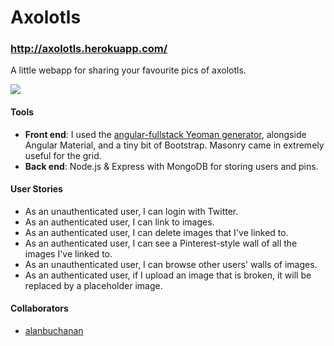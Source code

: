 # Axolotls
### http://axolotls.herokuapp.com/
A little webapp for sharing your favourite pics of axolotls.

![](http://i.imgur.com/Nhy3w8B.png)

#### Tools
- **Front end**: I used the [angular-fullstack Yeoman generator](https://github.com/DaftMonk/generator-angular-fullstack), alongside Angular Material, and a tiny bit of Bootstrap. Masonry came in extremely useful for the grid.
- **Back end**: Node.js & Express with MongoDB for storing users and pins.

#### User Stories
- As an unauthenticated user, I can login with Twitter.
- As an authenticated user, I can link to images.
- As an authenticated user, I can delete images that I've linked to.
- As an authenticated user, I can see a Pinterest-style wall of all the images I've linked to.
- As an unauthenticated user, I can browse other users' walls of images.
- As an authenticated user, if I upload an image that is broken, it will be replaced by a placeholder image.

#### Collaborators
- [alanbuchanan](https://github.com/alanbuchanan/)
